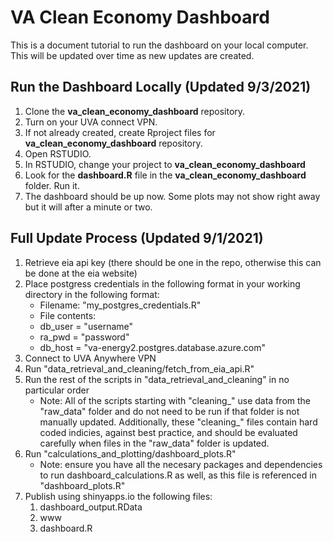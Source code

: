 # VA Clean Economy Dashboard

This is a document tutorial to run the dashboard on your local computer. This will be updated over time as new updates are created. 

## Run the Dashboard Locally (Updated 9/3/2021)
1. Clone the **va_clean_economy_dashboard** repository.
2. Turn on your UVA connect VPN.
3. If not already created, create Rproject files for **va_clean_economy_dashboard** repository. 
4. Open RSTUDIO.
8. In RSTUDIO, change your project to **va_clean_economy_dashboard**
9. Look for the **dashboard.R** file in the **va_clean_economy_dashboard** folder. Run it.
10. The dashboard should be up now. Some plots may not show right away but it will after a minute or two. 


## Full Update Process (Updated 9/1/2021)
1. Retrieve eia api key (there should be one in the repo, otherwise this can be done at the eia website)
2. Place postgress credentials in the following format in your working directory in the following format:
	- Filename: "my_postgres_credentials.R"
	- File contents:
	- db_user = "username"
	- ra_pwd = "password"
	- db_host = "va-energy2.postgres.database.azure.com"
3. Connect to UVA Anywhere VPN
4. Run "data_retrieval_and_cleaning/fetch_from_eia_api.R"
5. Run the rest of the scripts in "data_retrieval_and_cleaning" in no particular order
	- Note: All of the scripts starting with "cleaning_" use data from the "raw_data" folder and do not need to be run if that folder is not manually updated. Additionally, these "cleaning_" files contain hard coded indicies, against best practice, and should be evaluated carefully when files in the "raw_data" folder is updated.
6. Run "calculations_and_plotting/dashboard_plots.R"
	- Note: ensure you have all the necesary packages and dependencies to run dashboard_calculations.R as well, as this file is referenced in "dashboard_plots.R"
7. Publish using shinyapps.io the following files:
	1. dashboard_output.RData
	2. www
	3. dashboard.R
